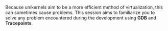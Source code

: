 Because unikernels aim to be a more efficient method of virtualization, this can sometimes cause problems.
This session aims to familiarize you to solve any problem encountered during the development using **GDB** and **Tracepoints**.
